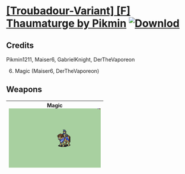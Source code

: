 # [\[Troubadour-Variant\] \[F\] Thaumaturge by Pikmin](./) [![Downlod](https://img.shields.io/badge/Download--red?style=social&logo=github)](https://minhaskamal.github.io/DownGit/#/home?url=https://github.com/Klokinator/FE-Repo/tree/main/Battle%20Animations%2FMounted%20-%20Valks%2C%20MKs%2C%20Magi%2F%5BTroubadour-Variant%5D%20%5BF%5D%20Thaumaturge%20by%20Pikmin)
## Credits

Pikmin1211, Maiser6, GabrielKnight, DerTheVaporeon

6. Magic (Maiser6, DerTheVaporeon)

## Weapons

| <b>Magic</b><br/><img alt="Magic animation" src="./6.%20Magic/Magic.gif"/> |
| :---: |
